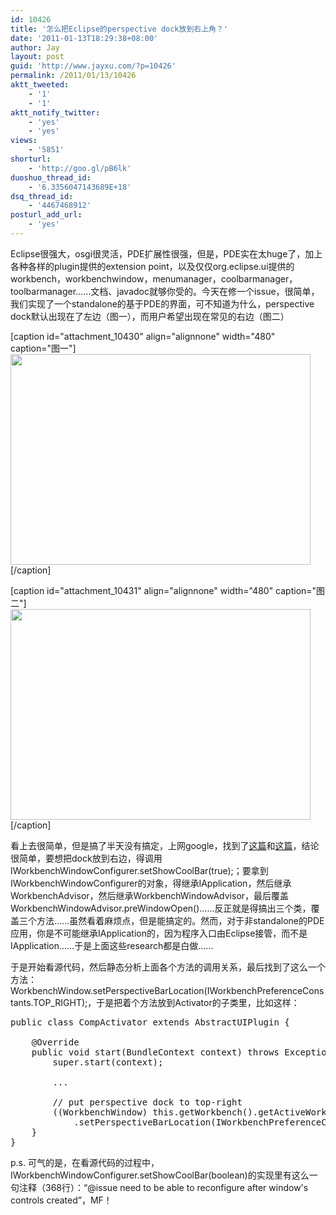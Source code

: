 ```yaml
---
id: 10426
title: '怎么把Eclipse的perspective dock放到右上角？'
date: '2011-01-13T18:29:38+08:00'
author: Jay
layout: post
guid: 'http://www.jayxu.com/?p=10426'
permalink: /2011/01/13/10426
aktt_tweeted:
    - '1'
    - '1'
aktt_notify_twitter:
    - 'yes'
    - 'yes'
views:
    - '5851'
shorturl:
    - 'http://goo.gl/pB6lk'
duoshuo_thread_id:
    - '6.3356047143689E+18'
dsq_thread_id:
    - '4467468912'
posturl_add_url:
    - 'yes'
---
```


Eclipse很强大，osgi很灵活，PDE扩展性很强，但是，PDE实在太huge了，加上各种各样的plugin提供的extension point，以及仅仅org.eclipse.ui提供的workbench，workbenchwindow，menumanager，coolbarmanager，toolbarmanager……文档、javadoc就够你受的。今天在修一个issue，很简单，我们实现了一个standalone的基于PDE的界面，可不知道为什么，perspective dock默认出现在了左边（图一），而用户希望出现在常见的右边（图二）

[caption id="attachment_10430" align="alignnone" width="480" caption="图一"]<a href="http://www.jayxu.com/log/wp-content/uploads/2011/01/left1.png"><img class="size-medium wp-image-10430" title="left" src="http://www.jayxu.com/log/wp-content/uploads/2011/01/left1.png" alt="" width="480" height="337" /></a>[/caption]

[caption id="attachment_10431" align="alignnone" width="480" caption="图二"]<a href="http://www.jayxu.com/log/wp-content/uploads/2011/01/right1.png"><img class="size-medium wp-image-10431" title="right" src="http://www.jayxu.com/log/wp-content/uploads/2011/01/right1.png" alt="" width="480" height="337" /></a>[/caption]

看上去很简单，但是搞了半天没有搞定，上网google，找到了<a href="http://www.eclipse.org/forums/index.php?t=thread&amp;frm_id=106" target="_blank">这篇</a>和<a href="http://www.vogella.de/articles/EclipseCommands/article.html" target="_blank">这篇</a>，结论很简单，要想把dock放到右边，得调用IWorkbenchWindowConfigurer.setShowCoolBar(true);；要拿到IWorkbenchWindowConfigurer的对象，得继承IApplication，然后继承WorkbenchAdvisor，然后继承WorkbenchWindowAdvisor，最后覆盖WorkbenchWindowAdvisor.preWindowOpen()……反正就是得搞出三个类，覆盖三个方法……虽然看着麻烦点，但是能搞定的。然而，对于非standalone的PDE应用，你是不可能继承IApplication的，因为程序入口由Eclipse接管，而不是IApplication……于是上面这些research都是白做……

于是开始看源代码，然后静态分析上面各个方法的调用关系，最后找到了这么一个方法：WorkbenchWindow.setPerspectiveBarLocation(IWorkbenchPreferenceConstants.TOP_RIGHT);，于是把着个方法放到Activator的子类里，比如这样：
<pre class="lang:java decode:1 " >
public class CompActivator extends AbstractUIPlugin {

    @Override
    public void start(BundleContext context) throws Exception {
        super.start(context);

        ...

        // put perspective dock to top-right
        ((WorkbenchWindow) this.getWorkbench().getActiveWorkbenchWindow())
            .setPerspectiveBarLocation(IWorkbenchPreferenceConstants.TOP_RIGHT);
    }
}
</pre>
p.s. 可气的是，在看源代码的过程中，IWorkbenchWindowConfigurer.setShowCoolBar(boolean)的实现里有这么一句注释（368行）：“@issue need to be able to reconfigure after window's controls created”，MF！
